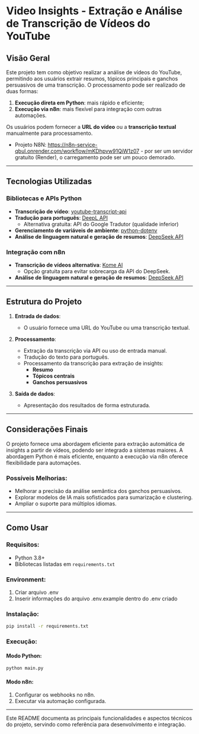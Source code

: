 # Video Insights - Extração e Análise de Transcrição de Vídeos do YouTube

## Visão Geral
Este projeto tem como objetivo realizar a análise de vídeos do YouTube, permitindo aos usuários extrair resumos, tópicos principais e ganchos persuasivos de uma transcrição. O processamento pode ser realizado de duas formas:

1. **Execução direta em Python**: mais rápido e eficiente;
2. **Execução via n8n**: mais flexível para integração com outras automações.

Os usuários podem fornecer a **URL do vídeo** ou a **transcrição textual** manualmente para processamento.

- Projeto N8N: https://n8n-service-qbul.onrender.com/workflow/mKDhpvw91QiW1z07 - por ser um servidor gratuíto (Render), o carregamento pode ser um pouco demorado.

---

## Tecnologias Utilizadas

### Bibliotecas e APIs Python
- **Transcrição de vídeo**: [youtube-transcript-api](https://pypi.org/project/youtube-transcript-api/)
- **Tradução para português**: [DeepL API](https://developers.deepl.com/docs#get-an-api-key-and-get-started)
  - Alternativa gratuita: API do Google Tradutor (qualidade inferior)
- **Gerenciamento de variáveis de ambiente**: [python-dotenv](https://pypi.org/project/python-dotenv/)
- **Análise de linguagem natural e geração de resumos**: [DeepSeek API](https://api-docs.deepseek.com/)

### Integração com n8n
- **Transcrição de vídeos alternativa**: [Kome AI](https://kome.ai/tools/youtube-transcript-generator)
  - Opção gratuita para evitar sobrecarga da API do DeepSeek.
- **Análise de linguagem natural e geração de resumos**: [DeepSeek API](https://api-docs.deepseek.com/)
---

## Estrutura do Projeto

1. **Entrada de dados**:
   - O usuário fornece uma URL do YouTube ou uma transcrição textual.

2. **Processamento**:
   - Extração da transcrição via API ou uso de entrada manual.
   - Tradução do texto para português.
   - Processamento da transcrição para extração de insights:
     - **Resumo**
     - **Tópicos centrais**
     - **Ganchos persuasivos**

3. **Saída de dados**:
   - Apresentação dos resultados de forma estruturada.

---

## Considerações Finais

O projeto fornece uma abordagem eficiente para extração automática de insights a partir de vídeos, podendo ser integrado a sistemas maiores. A abordagem Python é mais eficiente, enquanto a execução via n8n oferece flexibilidade para automações.

### Possíveis Melhorias:
- Melhorar a precisão da análise semântica dos ganchos persuasivos.
- Explorar modelos de IA mais sofisticados para sumarização e clustering.
- Ampliar o suporte para múltiplos idiomas.

---

## Como Usar

### Requisitos:
- Python 3.8+
- Bibliotecas listadas em `requirements.txt`

### Environment:
1. Criar arquivo .env
2. Inserir informações do  arquivo .env.example dentro do .env criado

### Instalação:
```bash
pip install -r requirements.txt
```

### Execução:
#### Modo Python:
```bash
python main.py
```
#### Modo n8n:
1. Configurar os webhooks no n8n.
2. Executar via automação configurada.

---

Este README documenta as principais funcionalidades e aspectos técnicos do projeto, servindo como referência para desenvolvimento e integração.

